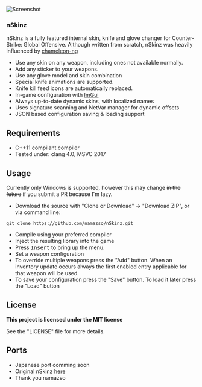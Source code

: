 ![Screenshot](https://i.ppn.pw/cc/645ca6c4/jea1430c6.png)

### nSkinz

nSkinz is a fully featured internal skin, knife and glove changer for Counter-Strike: Global Offensive. Although written from scratch, nSkinz was heavily influenced by [chameleon-ng](https://github.com/emskye96/chameleon-ng)

* Use any skin on any weapon, including ones not available normally.
* Add any sticker to your weapons.
* Use any glove model and skin combination
* Special knife animations are supported.
* Knife kill feed icons are automatically replaced.
* In-game configuration with [ImGui](https://github.com/ocornut/imgui)
* Always up-to-date dynamic skins, with localized names
* Uses signature scanning and NetVar manager for dynamic offsets
* JSON based configuration saving & loading support

## Requirements

* C++11 compilant compiler
* Tested under: clang 4.0, MSVC 2017

## Usage

Currently only Windows is supported, however this may change ~~in the future~~ if you submit a PR because I'm lazy.

* Download the source with "Clone or Download" -> "Download ZIP", or via command line:
```
git clone https://github.com/namazso/nSkinz.git
```
* Compile using your preferred compiler
* Inject the resulting library into the game
* Press <kbd>Insert</kbd> to bring up the menu.
* Set a weapon configuration
* To override multiple weapons press the "Add" button. When an inventory update occurs always the first enabled entry applicable for that weapon will be used.
* To save your configuration press the "Save" button. To load it later press the "Load" button

## License

**This project is licensed under the MIT license**

See the "LICENSE" file for more details.

## Ports

* Japanese port comming soon
* Original nSkinz [here](https://github.com/namazso/nSkinz)
* Thank you namazso